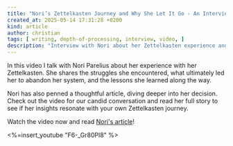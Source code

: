 ```yaml
---
title: "Nori’s Zettelkasten Journey and Why She Let It Go - An Interview"
created_at: 2025-05-14 17:31:28 +0200
kind: article
author: christian
tags: [ writing, depth-of-processing, interview, video, ]
description: "Interview with Nori about her Zettelkasten experience and why she ultimately abandoned it."
---
```

In this video I talk with Nori Parelius about her experience with her Zettelkasten. She shares the struggles she encountered, what ultimately led her to abandon her system, and the lessons she learned along the way.

Nori has also penned a thoughtful article, diving deeper into her decision. Check out the video for our candid conversation and read her full story to see if her insights resonate with your own Zettelkasten journey.

Watch the video now and read [Nori's article](https://www.noriparelius.com/post/goodbye-zettelkasten/)!

<%=insert_youtube "F6-_Gr80Pl8" %> 
